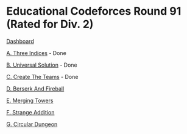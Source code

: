 # Educational Codeforces Round 91 (Rated for Div. 2)

[Dashboard](https://codeforces.com/contest/1380)

[A. Three Indices](https://codeforces.com/contest/1380/problem/A) - Done

[B. Universal Solution](https://codeforces.com/contest/1380/problem/B) - Done

[C. Create The Teams](https://codeforces.com/contest/1380/problem/C) - Done

[D. Berserk And Fireball](https://codeforces.com/contest/1380/problem/D)

[E. Merging Towers](https://codeforces.com/contest/1380/problem/E)

[F. Strange Addition](https://codeforces.com/contest/1380/problem/F)

[G. Circular Dungeon](https://codeforces.com/contest/1380/problem/G)
